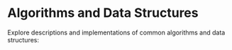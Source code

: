 # Algorithms and Data Structures

Explore descriptions and implementations of common algorithms and data structures:
